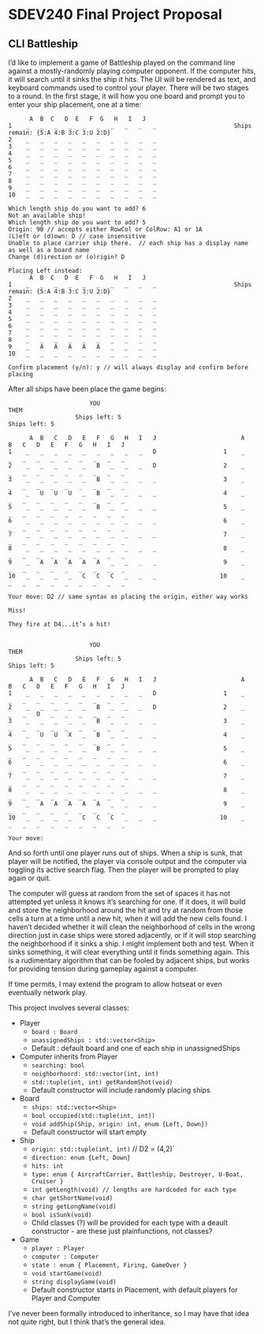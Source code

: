# SDEV240 Final Project Proposal

## CLI Battleship

I’d like to implement a game of Battleship played on the command line against a mostly-randomly playing computer opponent.  If the computer hits, it will search until it sinks the ship it hits.  The UI will be rendered as text, and keyboard commands used to control your player.  There will be two stages to a round.  In the first stage, it will how you one board and prompt you to enter your ship placement, one at a time:

```
      A  B  C   D  E   F  G   H   I   J
1    _   _   _   _   _   _   _   _   _   _                      Ships remain: {5:A 4:B 3:C 3:U 2:D}
2    _   _   _   _   _   _   _   _   _   _
3    _   _   _   _   _   _   _   _   _   _
4    _   _   _   _   _   _   _   _   _   _
5    _   _   _   _   _   _   _   _   _   _
6    _   _   _   _   _   _   _   _   _   _
7    _   _   _   _   _   _   _   _   _   _
8    _   _   _   _   _   _   _   _   _   _
9    _   _   _   _   _   _   _   _   _   _
10   _   _   _   _   _   _   _   _   _   _

Which length ship do you want to add? 6
Not an available ship!
Which length ship do you want to add? 5
Origin: 9B // accepts either RowCol or ColRow: A1 or 1A
(L)eft or (d)own: D // case insensitive
Unable to place carrier ship there.  // each ship has a display name as well as a board name
Change (d)irection or (o)rigin? D

Placing Left instead:
      A  B  C   D  E   F  G   H   I   J
1    _   _   _   _   _   _   _   _   _   _                      Ships remain: {5:A 4:B 3:C 3:U 2:D}
2    _   _   _   _   _   _   _   _   _   _
3    _   _   _   _   _   _   _   _   _   _
4    _   _   _   _   _   _   _   _   _   _
5    _   _   _   _   _   _   _   _   _   _
6    _   _   _   _   _   _   _   _   _   _
7    _   _   _   _   _   _   _   _   _   _
8    _   _   _   _   _   _   _   _   _   _
9    _   A   A   A   A   A   _   _   _   _
10   _   _   _   _   _   _   _   _   _   _

Confirm placement (y/n): y // will always display and confirm before placing
```

After all ships have been place the game begins:

```
                       YOU                                                         THEM
                   Ships left: 5                                              Ships left: 5

      A  B   C   D   E   F   G   H   I   J                        A   B   C   D   E   F   G   H   I   J
1    _   _   _   _   _   _   _   _   _   D                   1    _   _   _   _   _   _   _   _   _   _
2    _   _   _   _   _   B   _   _   _   D                   2    _   _   _   _   _   _   _   _   _   _
3    _   _   _   _   _   B   _   _   _   _                   3    _   _   _   _   _   _   _   _   _   _
4    _   U   U   U   _   B   _   _   _   _                   4    _   _   _   _   _   _   _   _   _   _
5    _   _   _   _   _   B   _   _   _   _                   5    _   _   _   _   _   _   _   _   _   _
6    _   _   _   _   _   _   _   _   _   _                   6    _   _   _   _   _   _   _   _   _   _
7    _   _   _   _   _   _   _   _   _   _                   7    _   _   _   _   _   _   _   _   _   _
8    _   _   _   _   _   _   _   _   _   _                   8    _   _   _   _   _   _   _   _   _   _
9    _   A   A   A   A   A   _   _   _   _                   9    _   _   _   _   _   _   _   _   _   _
10   _   _   _   _   C   C   C   _   _   _                  10    _   _   _   _   _   _   _   _   _   _

Your move: D2 // same syntax as placing the origin, either way works

Miss!

They fire at D4...it’s a hit!


                       YOU                                                         THEM
                   Ships left: 5                                              Ships left: 5

      A  B   C   D   E   F   G   H   I   J                        A   B   C   D   E   F   G   H   I   J
1    _   _   _   _   _   _   _   _   _   D                   1    _   _   _   _   _   _   _   _   _   _
2    _   _   _   _   _   B   _   _   _   D                   2    _   _   _   O   _   _   _   _   _   _
3    _   _   _   _   _   B   _   _   _   _                   3    _   _   _   _   _   _   _   _   _   _
4    _   U   U   X   _   B   _   _   _   _                   4    _   _   _   _   _   _   _   _   _   _
5    _   _   _   _   _   B   _   _   _   _                   5    _   _   _   _   _   _   _   _   _   _
6    _   _   _   _   _   _   _   _   _   _                   6    _   _   _   _   _   _   _   _   _   _
7    _   _   _   _   _   _   _   _   _   _                   7    _   _   _   _   _   _   _   _   _   _
8    _   _   _   _   _   _   _   _   _   _                   8    _   _   _   _   _   _   _   _   _   _
9    _   A   A   A   A   A   _   _   _   _                   9    _   _   _   _   _   _   _   _   _   _
10   _   _   _   _   C   C   C   _   _   _                  10    _   _   _   _   _   _   _   _   _   _

Your move:
```

And so forth until one player runs out of ships.  When a ship is sunk, that player will be notified, the player via console output and the computer via toggling its active search flag.  Then the player will be prompted to play again or quit.

The computer will guess at random from the set of spaces it has not attempted yet unless it knows it’s searching for one.  If it does, it will build and store the neighborhood around the hit and try at random from those cells a turn at a time until a new hit, when it will add the new cells found.  I haven’t decided whether it will clean the neighborhood of cells in the wrong direction just in case ships were stored adjacently, or if it will stop searching the neighborhood if it sinks a ship.  I might implement both and test. When it sinks something, it will clear everything until it finds something again.  This is a rudimentary algorithm that can be fooled by adjacent ships, but works for providing tension during gameplay against a computer.

If time permits, I may extend the program to allow hotseat or even eventually network play.

This project involves several classes:

* Player
  * `board : Board`
  * `unassignedShips : std::vector<Ship>`
  * Default : default board and one of each ship in unassignedShips
* Computer inherits from Player
  * `searching: bool`
  * `neighborhoord: std::vector(int, int)`
  * `std::tuple(int, int) getRandomShot(void)`
  * Default constructor will include randomly placing ships
* Board
  * `ships: std::vector<Ship>`
  * `bool occupied(std::tuple(int, int))`
  * `void addShip(Ship, origin: int, enum {Left, Down})`
  * Default constructor will start empty
* Ship
  * `origin: std::tuple(int, int)` // D2 = (4,2)`
  * `direction: enum {Left, Down}`
  * `hits: int`
  * `type: enum { AircraftCarrier, Battleship, Destroyer, U-Boat, Cruiser }`
  * `int getLength(void) // lengths are hardcoded for each type`
  * `char getShortName(void)`
  * `string getLongName(void)`
  * `bool isSunk(void)`
  * Child classes (?) will be provided for each type with a deault constructor - are these just  plainfunctions, not classes?
* Game
  * `player : Player`
  * `computer : Computer`
  * `state : enum { Placement, Firing, GameOver }`
  * `void startGame(void)`
  * `string displayGame(void)`
  * Default constructor starts in Placement, with default players for Player and Computer

I’ve never been formally introduced to inheritance, so I may have that idea not quite right, but I think that’s the general idea.
